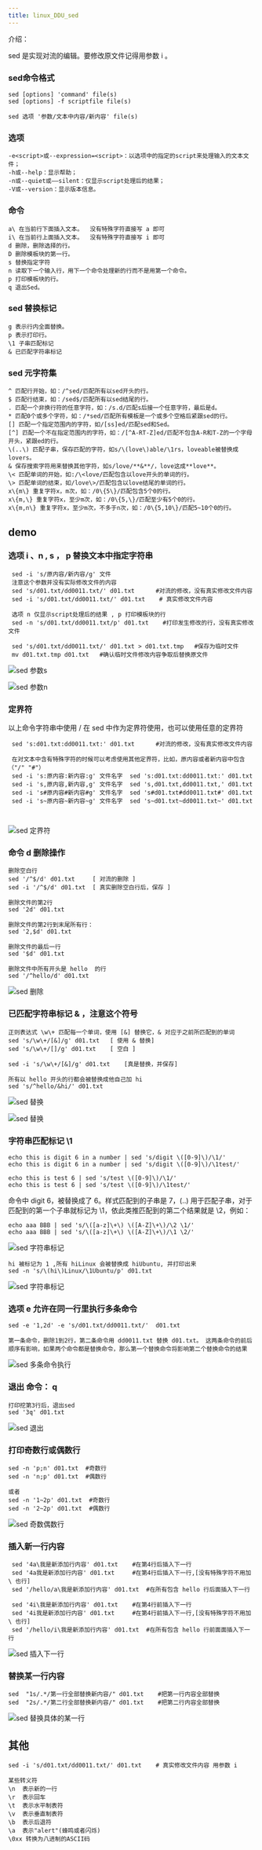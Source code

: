 ```yaml
---
title: linux_DDU_sed
---
```

介绍：

sed 是实现对流的编辑。要修改原文件记得用参数 i 。

###  sed命令格式

```
sed [options] 'command' file(s)
sed [options] -f scriptfile file(s)

sed 选项 '参数/文本中内容/新内容' file(s)
```

### 选项

```
-e<script>或--expression=<script>：以选项中的指定的script来处理输入的文本文件；
-h或--help：显示帮助；
-n或--quiet或——silent：仅显示script处理后的结果；
-V或--version：显示版本信息。
```

### 命令

```
a\ 在当前行下面插入文本。  没有特殊字符直接写 a 即可
i\ 在当前行上面插入文本。  没有特殊字符直接写 i 即可
d 删除，删除选择的行。
D 删除模板块的第一行。
s 替换指定字符
n 读取下一个输入行，用下一个命令处理新的行而不是用第一个命令。
p 打印模板块的行。
q 退出Sed。  
```

### sed 替换标记

```
g 表示行内全面替换。  
p 表示打印行。    
\1 子串匹配标记
& 已匹配字符串标记
```

### sed 元字符集

```
^ 匹配行开始，如：/^sed/匹配所有以sed开头的行。
$ 匹配行结束，如：/sed$/匹配所有以sed结尾的行。
. 匹配一个非换行符的任意字符，如：/s.d/匹配s后接一个任意字符，最后是d。
* 匹配0个或多个字符，如：/*sed/匹配所有模板是一个或多个空格后紧跟sed的行。
[] 匹配一个指定范围内的字符，如/[ss]ed/匹配sed和Sed。  
[^] 匹配一个不在指定范围内的字符，如：/[^A-RT-Z]ed/匹配不包含A-R和T-Z的一个字母开头，紧跟ed的行。
\(..\) 匹配子串，保存匹配的字符，如s/\(love\)able/\1rs，loveable被替换成lovers。
& 保存搜索字符用来替换其他字符，如s/love/**&**/，love这成**love**。
\< 匹配单词的开始，如:/\<love/匹配包含以love开头的单词的行。
\> 匹配单词的结束，如/love\>/匹配包含以love结尾的单词的行。
x\{m\} 重复字符x，m次，如：/0\{5\}/匹配包含5个0的行。
x\{m,\} 重复字符x，至少m次，如：/0\{5,\}/匹配至少有5个0的行。
x\{m,n\} 重复字符x，至少m次，不多于n次，如：/0\{5,10\}/匹配5~10个0的行。
```

## demo

### 选项  i 、n ,    s  ， p 替换文本中指定字符串

```
 sed -i 's/原内容/新内容/g' 文件
 注意这个参数并没有实际修改文件的内容
 sed 's/d01.txt/dd0011.txt/' d01.txt      #对流的修改，没有真实修改文件内容
 sed -i 's/d01.txt/dd0011.txt/' d01.txt    # 真实修改文件内容
 
 选项 n 仅显示script处理后的结果 , p 打印模板块的行
 sed -n 's/d01.txt/dd0011.txt/p' d01.txt    #打印发生修改的行，没有真实修改文件
 
 sed 's/d01.txt/dd0011.txt/' d01.txt > d01.txt.tmp   #保存为临时文件
 mv d01.txt.tmp d01.txt   #确认临时文件修改内容争取后替换原文件
```

![sed 参数s](/img/linux_command/linux_sed/sed_s.png "sed 参数s")

![sed 参数n](/img/linux_command/linux_sed/sed_s.png "sed 参数n")

### 定界符

以上命令字符串中使用 / 在 sed 中作为定界符使用，也可以使用任意的定界符

```
 sed 's:d01.txt:dd0011.txt:' d01.txt      #对流的修改，没有真实修改文件内容
 
 在对文本中含有特殊字符的时候可以考虑使用其他定界符，比如，原内容或者新内容中包含（"/" "#"）
 sed -i 's:原内容:新内容:g' 文件名字  sed 's:d01.txt:dd0011.txt:' d01.txt
 sed -i 's,原内容,新内容,g' 文件名字  sed 's,d01.txt,dd0011.txt,' d01.txt
 sed -i 's#原内容#新内容#g' 文件名字  sed 's#d01.txt#dd0011.txt#' d01.txt
 sed -i 's~原内容~新内容~g' 文件名字  sed 's~d01.txt~dd0011.txt~' d01.txt
 
 
```

![sed 定界符](/img/linux_command/linux_sed/sed_01.png "sed 定界符")

### 命令 d  删除操作

```
删除空白行
sed '/^$/d' d01.txt     [ 对流的删除 ]
sed -i '/^$/d' d01.txt  [ 真实删除空白行后，保存 ]

删除文件的第2行
sed '2d' d01.txt

删除文件的第2行到末尾所有行：
sed '2,$d' d01.txt 

删除文件的最后一行
sed '$d' d01.txt

删除文件中所有开头是 hello  的行
sed '/^hello/d' d01.txt

```

![sed 删除](/img/linux_command/linux_sed/sed_d.png "sed 删除")

### 已匹配字符串标记  & ，注意这个符号

```
正则表达式 \w\+ 匹配每一个单词，使用 [&] 替换它，& 对应于之前所匹配到的单词
sed 's/\w\+/[&]/g' d01.txt   [ 使用 & 替换]
sed 's/\w\+/[]/g' d01.txt    [ 空白 ]

sed -i 's/\w\+/[&]/g' d01.txt    [真是替换，并保存]

所有以 hello 开头的行都会被替换成他自己加 hi 
sed 's/^hello/&hi/' d01.txt
```

![sed 替换](/img/linux_command/linux_sed/sed_&.png "sed 替换")

![sed 替换](/img/linux_command/linux_sed/sed_&02.png "sed 替换")

### 字符串匹配标记   \1

```
echo this is digit 6 in a number | sed 's/digit \([0-9]\)/\1/'
echo this is digit 6 in a number | sed 's/digit \([0-9]\)/\1test/'

echo this is test 6 | sed 's/test \([0-9]\)/\1/'
echo this is test 6 | sed 's/test \([0-9]\)/\1test/'
```

命令中 digit 6，被替换成了 6。样式匹配到的子串是 7，\(..\) 用于匹配子串，对于匹配到的第一个子串就标记为 \1，依此类推匹配到的第二个结果就是 \2，例如：

```
echo aaa BBB | sed 's/\([a-z]\+\) \([A-Z]\+\)/\2 \1/'
echo aaa BBB | sed 's/\([a-z]\+\) \([A-Z]\+\)/\1 \2/'
```

![sed 字符串标记](/img/linux_command/linux_sed/sed_str_mark.png "sed 字符串标记")

```
hi 被标记为 1 ,所有 hiLinux 会被替换成 hiUbuntu, 并打印出来
sed -n 's/\(hi\)Linux/\1Ubuntu/p' d01.txt
```

![sed 字符串标记](/img/linux_command/linux_sed/sed_str_mark02.png "sed 字符串标记")

### 选项 e 允许在同一行里执行多条命令

```
sed -e '1,2d' -e 's/d01.txt/dd0011.txt/'  d01.txt   

第一条命令，删除1到2行，第二条命令用 dd0011.txt 替换 d01.txt。 这两条命令的前后顺序有影响，如果两个命令都是替换命令，那么第一个替换命令将影响第二个替换命令的结果
```

![sed 多条命令执行](/img/linux_command/linux_sed/sed_e.png "sed 多条命令执行")

### 退出  命令： q

```
打印挖第3行后，退出sed
sed '3q' d01.txt
```

![sed 退出](/img/linux_command/linux_sed/sed_q.png "sed 退出")

### 打印奇数行或偶数行

```
sed -n 'p;n' d01.txt  #奇数行
sed -n 'n;p' d01.txt  #偶数行

或者
sed -n '1~2p' d01.txt  #奇数行
sed -n '2~2p' d01.txt  #偶数行
```

![sed 奇数偶数行](/img/linux_command/linux_sed/sed_pn.png "sed 奇数偶数行")

### 插入新一行内容

```
 sed '4a\我是新添加行内容' d01.txt    #在第4行后插入下一行
 sed '4a我是新添加行内容' d01.txt     #在第4行后插入下一行,[没有特殊字符不用加 \ 也行]
 sed '/hello/a\我是新添加行内容' d01.txt  #在所有包含 hello 行后面插入下一行
 
 sed '4i\我是新添加行内容' d01.txt    #在第4行前插入下一行
 sed '4i我是新添加行内容' d01.txt     #在第4行前插入下一行,[没有特殊字符不用加 \ 也行]
 sed '/hello/i\我是新添加行内容' d01.txt  #在所有包含 hello 行前面面插入下一行
```

![sed 插入下一行](/img/linux_command/linux_sed/sed_insert.png "sed 插入下一行")

### 替换某一行内容

```
sed  "1s/.*/第一行全部替换新内容/" d01.txt    #把第一行内容全部替换
sed  "2s/.*/第二行全部替换新内容/" d01.txt    #把第二行内容全部替换
```

![sed 替换具体的某一行](/img/linux_command/linux_sed/sed_line_replace.png "sed 替换具体的某一行")

## 其他

```
sed -i 's/d01.txt/dd0011.txt/' d01.txt    # 真实修改文件内容 用参数 i

某些转义符
\n  表示新的一行
\r  表示回车
\t  表示水平制表符
\v  表示垂直制表符
\b  表示后退符
\a  表示"alert"(蜂鸣或者闪烁)
\0xx 转换为八进制的ASCII码
```

















